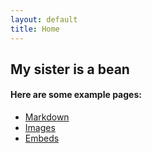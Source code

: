```yaml
---
layout: default
title: Home
---
```


## My sister is a bean


#### Here are some example pages:

- [Markdown](02-markdown-examples)
- [Images](03-images-examples)
- [Embeds](04-embeds-examples)

